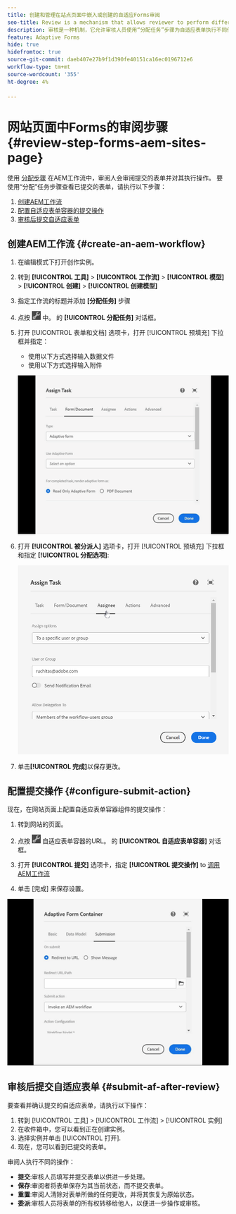 ```yaml
---
title: 创建和管理在站点页面中嵌入或创建的自适应Forms审阅
seo-title: Review is a mechanism that allows reviewer to perform different tasks for adaptive forms using Assign Task step
description: 审核是一种机制，它允许审核人员使用“分配任务”步骤为自适应表单执行不同任务
feature: Adaptive Forms
hide: true
hidefromtoc: true
source-git-commit: daeb407e27b9f1d390fe40151ca16ec0196712e6
workflow-type: tm+mt
source-wordcount: '355'
ht-degree: 4%

---
```



# 网站页面中Forms的审阅步骤 {#review-step-forms-aem-sites-page}

使用 [分配步骤](https://experienceleague.adobe.com/docs/experience-manager-cloud-service/content/forms/create-form-centric-workflows/aem-forms-workflow-step-reference.html#assign-task-step) 在AEM工作流中，审阅人会审阅提交的表单并对其执行操作。 要使用“分配”任务步骤查看已提交的表单，请执行以下步骤：

1. [创建AEM工作流](#create-an-aem-workflow)
1. [配置自适应表单容器的提交操作](#configure-submit-action)
1. [审核后提交自适应表单](#submit-af-after-review)

## 创建AEM工作流 {#create-an-aem-workflow}

1. 在编辑模式下打开创作实例。
1. 转到 **[!UICONTROL 工具]** >  **[!UICONTROL 工作流]** >  **[!UICONTROL 模型]** > **[!UICONTROL 创建]** > **[!UICONTROL 创建模型]**
1. 指定工作流的标题并添加 **[分配任务]** 步骤
1. 点按 ![settings_icon](assets/settings_icon.png) 中。 的 **[!UICONTROL 分配任务]** 对话框。
1. 打开 [!UICONTROL 表单和文档] 选项卡，打开 [!UICONTROL 预填充] 下拉框并指定：

   * 使用以下方式选择输入数据文件
   * 使用以下方式选择输入附件

   ![审阅步骤](/help/forms/assets/assigntask-review1.gif)

1. 打开 **[!UICONTROL 被分派人]** 选项卡，打开 [!UICONTROL 预填充] 下拉框和指定 **[!UICONTROL 分配选项]**:

   ![审阅步骤](/help/forms/assets/review-assignstep.png)

1. 单击&#x200B;**[!UICONTROL 完成]**&#x200B;以保存更改。

## 配置提交操作 {#configure-submit-action}

现在，在网站页面上配置自适应表单容器组件的提交操作：

1. 转到网站的页面。
1. 点按 ![settings_icon](assets/settings_icon.png) 自适应表单容器的URL。 的 **[!UICONTROL 自适应表单容器]** 对话框。
1. 打开 **[!UICONTROL 提交]** 选项卡，指定 **[!UICONTROL 提交操作]** to [调用AEM工作流](https://experienceleague.adobe.com/docs/experience-manager-cloud-service/content/forms/adaptive-forms-authoring/authoring-adaptive-forms-foundation-components/configure-submit-actions-and-metadata-submission/configuring-submit-actions.html?lang=en#invoke-an-aem-workflow)

1. 单击 [完成] 来保存设置。

![submissiontab-reviewstep](/help/forms/assets/submissiontab-reviewstep.gif)

## 审核后提交自适应表单 {#submit-af-after-review}

要查看并确认提交的自适应表单，请执行以下操作：

1. 转到 [!UICONTROL 工具] >  [!UICONTROL 工作流] >  [!UICONTROL 实例]
1. 在收件箱中，您可以看到正在创建实例。
1. 选择实例并单击 [!UICONTROL 打开].
1. 现在，您可以看到已提交的表单。

审阅人执行不同的操作：

* **提交**:审核人员填写并提交表单以供进一步处理。
* **保存**:审阅者将表单保存为其当前状态，而不提交表单。
* **重置**:审阅人清除对表单所做的任何更改，并将其恢复为原始状态。
* **委派**:审核人员将表单的所有权转移给他人，以便进一步操作或审核。
